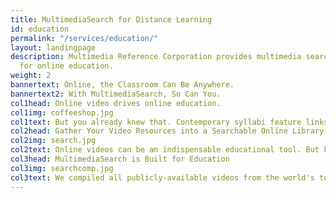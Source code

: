 ```yaml
---
title: MultimediaSearch for Distance Learning
id: education
permalink: "/services/education/"
layout: landingpage
description: Multimedia Reference Corporation provides multimedia search functionality
  for online education.
weight: 2
bannertext: Online, the Classroom Can Be Anywhere.
bannertext2: With MultimediaSearch, So Can You.
col1head: Online video drives online education.
col1img: coffeeshop.jpg
col1text: But you already knew that. Contemporary syllabi feature links to all kinds of videos, from news items to lectures. That means your video content is spread across the web, not housed where it should be, on your website. Centralize your video content. Your students will thank you.
col2head: Gather Your Video Resources into a Searchable Online Library
col2img: search.jpg
col2text: Online videos can be an indispensable educational tool. But keeping track of media can feel like a full time job. That’s where we come in. VideoSearchfrom Microsearch lets you collect all your videos into one searchable library and publish it on a personalized website. No more sending students to YouTube, where distractions abound.
col3head: MultimediaSearch is Built for Education
col3img: searchcomp.jpg
col3text: We compiled all publicly-available videos from the world's top universities, indexed their mostly automated voice recognition transcripts, and made them fully searchable. Give it a try with our fully functional demo <a href="/demos/university-videos/">here</a>.
---
```

